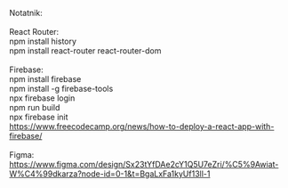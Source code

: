 Notatnik:<br>
<br>React Router: <br>
npm install history <br>
npm install react-router react-router-dom <br>
<br>Firebase: <br>
npm install firebase <br>
npm install -g firebase-tools <br>
npx firebase login <br>
npm run build <br>
npx firebase init <br>
https://www.freecodecamp.org/news/how-to-deploy-a-react-app-with-firebase/ <br>
<br> Figma: https://www.figma.com/design/Sx23tYfDAe2cY1Q5U7eZri/%C5%9Awiat-W%C4%99dkarza?node-id=0-1&t=BgaLxFa1kyUf13ll-1

